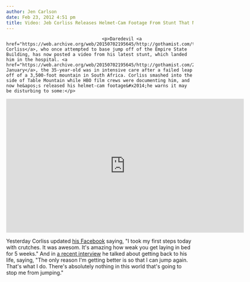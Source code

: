 ```yaml
---
author: Jen Carlson
date: Feb 23, 2012 4:51 pm
title: Video: Jeb Corliss Releases Helmet-Cam Footage From Stunt That Nearly Killed Him
---
```


	
										<p>Daredevil <a href="https://web.archive.org/web/20150702195645/http://gothamist.com/tags/jebcorliss">Jeb Corliss</a>, who once attempted to base jump off of the Empire State Building, has now posted a video from his latest stunt, which landed him in the hospital. <a href="https://web.archive.org/web/20150702195645/http://gothamist.com/2012/01/17/empire_state_building_jumper_jeb_co.php">In January</a>, the 35-year-old was in intensive care after a failed leap off of a 3,500-foot mountain in South Africa. Corliss smashed into the side of Table Mountain while HBO film crews were documenting him, and now he&apos;s released his helmet-cam footage&#x2014;he warns it may be disturbing to some:</p>

<p><iframe width="640" height="360" src="https://web.archive.org/web/20150702195645if_/http://www.youtube.com/embed/LEFCQRwj28w" frameborder="0" allowfullscreen></iframe></p>

<p>Yesterday Corliss updated <a href="https://web.archive.org/web/20150702195645/https://www.facebook.com/pages/Jeb-Corliss/171260932916868?sk=wall">his Facebook</a> saying, &quot;I took my first steps today with crutches. It was awesom. It&apos;s amazing how weak you get laying in bed for 5 weeks.&quot; And in <a href="https://web.archive.org/web/20150702195645/http://news.yahoo.com/blogs/abc-blogs/injured-jumper-jeb-corliss-vows-keep-flying-144004768--abc-news.html">a recent interview</a> he talked about getting back to his life, saying, &quot;The only reason I&apos;m getting better is so that I can jump again. That&apos;s what I do.  There&apos;s absolutely nothing in this world that&apos;s going to stop me from jumping.&quot;</p>					
										
									
				